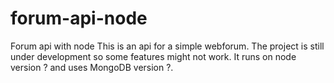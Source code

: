 # forum-api-node
Forum api with node
This is an api for a simple webforum. The project is still under development so some features might not work.
It runs on node version ? and uses MongoDB version ?.
